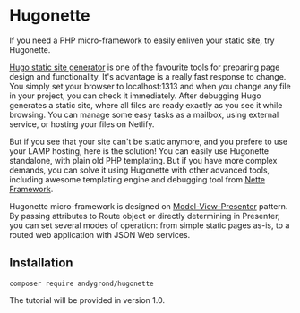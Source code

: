 # Hugonette

If you need a PHP micro-framework to easily enliven your static site, try Hugonette. 

[Hugo static site generator](https://gohugo.io) is one of the favourite tools for preparing page design and functionality. It's advantage is a really fast response to change. You simply set your browser to localhost:1313 and when you change any file in your project, you can check it immediately. After debugging Hugo generates a static site, where all files are ready exactly as you see it while browsing. You can manage some easy tasks as a mailbox, using external service, or hosting your files on Netlify. 

But if you see that your site can't be static anymore, and you prefere to use your LAMP hosting, here is the solution! You can easily use Hugonette standalone, with plain old PHP templating. But if you have more complex demands, you can solve it using Hugonette with other advanced tools, including awesome templating engine and debugging tool from [Nette Framework](https://nette.org/en/).

Hugonette micro-framework is designed on [Model-View-Presenter](https://en.wikipedia.org/wiki/Model%E2%80%93view%E2%80%93presenter) pattern. By passing attributes to Route object or directly determining in Presenter, you can set several modes of operation: from simple static pages as-is, to a routed web application with JSON Web services. 

## Installation

```
composer require andygrond/hugonette
```

The tutorial will be provided in version 1.0.
